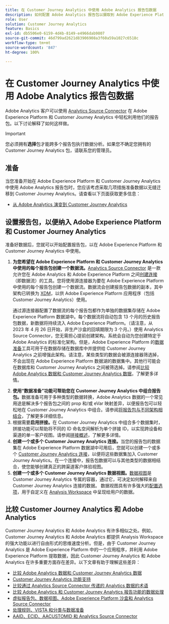 ```yaml
---
title: 在 Customer Journey Analytics 中使用 Adobe Analytics 报告包数据
description: 如何配置 Adobe Analytics 报告包以摄取到 Adobe Experience Platform 和 Customer Journey Analytics 中
role: User
solution: Customer Journey Analytics
feature: Basics
exl-id: db5506e0-6159-4d4b-8149-e4966dab9807
source-git-commit: 46d799ad2621d83906908a3f60a59a1027c6518c
workflow-type: tm+mt
source-wordcount: '847'
ht-degree: 100%

---
```


# 在 Customer Journey Analytics 中使用 Adobe Analytics 报告包数据

Adobe Analytics 客户可以使用 [Analytics Source Connector](https://experienceleague.adobe.com/docs/experience-platform/sources/connectors/adobe-applications/analytics.html?lang=zh-Hans) 在 Adobe Experience Platform 和 Customer Journey Analytics 中轻松利用他们的报告包。以下讨论解释了如何这样做。

>[!IMPORTANT]
>
>您必须拥有&#x200B;**选择**&#x200B;包才能跨多个报告包执行数据分析。如果您不确定您拥有的 Customer Journey Analytics 包，请联系您的管理员。&#x200B;

## 准备

当您准备开始在 Adobe Experience Platform 和 Customer Journey Analytics 中使用 Adobe Analytics 报告包时，您应该考虑采取几项措施准备数据以无缝迁移到 Customer Journey Analytics。请查看以下页面获取更多信息：

* [从 Adobe Analytics 演变到 Customer Journey Analytics](/help/getting-started/aa-to-cja.md)

## 设置报告包，以便纳入 Adob&#x200B;e Experience Platform 和 Customer Journey Analytics

准备好数据后，您就可以开始配置报告包，以在 Adob&#x200B;e Experience Platform 和 Customer Journey Analytics 中使用。

1. **为您希望在 Adob&#x200B;e Experience Platform 和 Customer Journey Analytics 中使用的每个报告包创建一个数据流。**[Analytics Source Connector](https://experienceleague.adobe.com/docs/experience-platform/sources/connectors/adobe-applications/analytics.html?lang=zh-Hans) 是一款允许您在 Adobe Analytics 和 Adobe Experience Platform 之间[创建连接](/help/connections/create-connection.md)（即数据流）的工具。您将使用源连接器为要在 Adobe Experience Platform 中使用的每个报告包创建一个数据流。数据流会创建报告包数据的副本，其中架构已转换为 [XDM](https://experienceleague.adobe.com/docs/platform-learn/tutorials/schemas/schemas-and-experience-data-model.html?lang=zh-Hans)，以供 Adob&#x200B;e Experience Platform 应用程序（包括 Customer Journey Analytics）使用。<p>通过源连接器配置了数据流的每个报告包都作为单独的数据集存储在 Adobe Experience Platform 数据湖中。每个数据流将自动包含 13 个月的历史报告包数据，新数据将持续流入 Adobe Experience Platform。（请注意，从 2023 年 4 月 26 日开始，非生产沙盒的回填期限为 3 个月。）使用 Analytics Source Connector，您无需担心提前创建架构。系统会自动为您创建特定于 Adobe Analytics 的标准化架构。但是，Adobe Experience Platform 的[数据准备](https://experienceleague.adobe.com/docs/experience-platform/data-prep/home.html?lang=zh-Hans)工具可用于在数据存储在数据库中并提供给 Customer Journey Analytics 之前增强此架构。请注意，某些类型的数据会被源连接器筛选掉，不会出现在 Adobe Experience Platform 数据湖的数据集中。其他行可能会在数据库和 Customer Journey Analytics 之间被筛选掉。请参阅[比较 Adobe Analytics 数据和 Customer Journey Analytics 数据](/help/troubleshooting/compare.md)，了解更多详情。
1. **使用“数据准备”功能可帮助您在 Customer Journey Analytics 中组合报告包。**&#x200B;数据准备可用于多种类型的数据转换，Adobe Analytics 数据的一个常见用途是解决多个报告包之间的 prop 和/或 eVar 映射差异，以便报告包可以轻松地在 Customer Journey Analytics 中组合。请参阅[将报告包与不同架构相结合](/help/use-cases/aa-data/combine-report-suites.md)，了解更多详细信息。
1. 根据需要&#x200B;**启用拼接。**&#x200B;在 Customer Journey Analytics 中组合多个数据集时，拼接功能可以帮助将不同的 ID 命名空间解析为单个拼接 ID，以实现跨设备和渠道的单一客户视图。请参阅[拼接概述](../../stitching/overview.md)，了解更多详情。
1. **创建一个或多个 Customer Journey Analytics 连接。**&#x200B;当您的报告包的数据集在 Adobe Experience Platform 数据湖中可用后，您就可以创建一个或多个 [Customer Journey Analytics 连接](/help/connections/overview.md)，以便将这些数据集加入 Customer Journey Analytics。在一个连接中，报告包数据可以与其他类型的数据相结合，使您能够创建真正的跨渠道客户体验视图。
1. **创建一个或多个 Customer Journey Analytics 数据视图。**[数据视图](/help/data-views/data-views.md)是 Customer Journey Analytics 专属的容器，通过它，可决定如何解释来自 Customer Journey Analytics 连接的数据。 数据视图具有许多强大的[配置选项](/help/data-views/create-dataview.md)，用于自定义在 [Analysis Workspace](/help/analysis-workspace/home.md) 中呈现给用户的数据。

## 比较 Customer Journey Analytics 和 Adobe Analytics

Customer Journey Analytics 和 Adobe Analytics 有许多相似之处。例如，Customer Journey Analytics 和 Adobe Analytics 都提供 Analysis Workspace 的强大功能以进行自由形式的思维速度分析。但是，由于 Customer Journey Analytics 是 Adob&#x200B;e Experience Platform 中的一个应用程序，并利用 Adob&#x200B;e Experience Platform 提取数据，因此 Customer Journey Analytics 和 Adob&#x200B;e Analytics 在许多重要方面存在差异。以下文章有助于理解这些差异：

* [比较 Adobe Analytics 数据和 Customer Journey Analytics 数据](/help/troubleshooting/compare.md)
* [Customer Journey Analytics 功能支持](/help/getting-started/aa-vs-cja/cja-aa.md)
* [比较通过 Analytics Source Connector 传递的 Analytics 数据的术语](/help/getting-started/aa-vs-cja/terminology.md)
* [比较 Adobe Analytics 和 Customer Journey Analytics 报告功能的数据处理](/help/getting-started/aa-vs-cja/data-processing-comparisons.md)
* [虚拟报告包、数据视图、Adobe Experience Platform 沙盒和 Analytics Source Connector](/help/getting-started/aa-vs-cja/vrs-dataview-sandbox-adc.md)
* [处理规则、VISTA 和分类与数据准备](/help/getting-started/aa-vs-cja/pr-vista-dataprep.md)
* [AAID、ECID、AACUSTOMID 和 Analytics Source Connector](/help/getting-started/aa-vs-cja/aaid-ecid-adc.md)
